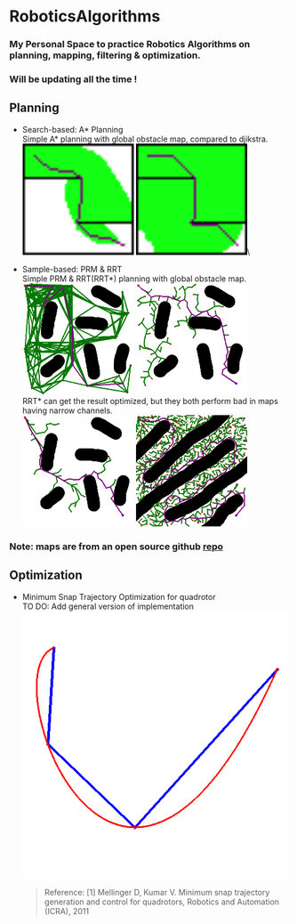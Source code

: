 # RoboticsAlgorithms

### My Personal Space to practice Robotics Algorithms on planning, mapping, filtering & optimization.

### Will be updating all the time !

## Planning

- Search-based: A* Planning\
  Simple A* planning with global obstacle map, compared to djikstra.\
  !["A*"](./results/planning/astar.png) !["Djikstra"](./results/planning/djikstra.png)\

- Sample-based: PRM & RRT\
  Simple PRM & RRT(RRT*) planning with global obstacle map.\
  !["A*"](./results/planning/prm.png) !["Djikstra"](./results/planning/rrt.png)\
  RRT* can get the result optimized, but they both perform bad in maps having narrow channels.\
  !["A*"](./results/planning/rrt_star.png) !["Djikstra"](./results/planning/rrt2.png)

### Note: maps are from an open source github  [repo](https://github.com/XM522706601/robotics_tutorial_for_zhihu)

## Optimization

- Minimum Snap Trajectory Optimization for quadrotor\
  TO DO: Add general version of implementation
  ![Minimum_snap](./results/optimization/minimum_snapQP.png)
  >Reference: [1] Mellinger D, Kumar V. Minimum snap trajectory generation and control for quadrotors, Robotics and Automation (ICRA), 2011
